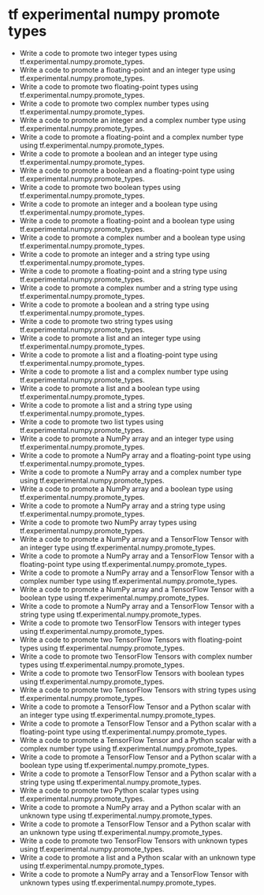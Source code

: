 # tf experimental numpy promote types

- Write a code to promote two integer types using tf.experimental.numpy.promote_types.
- Write a code to promote a floating-point and an integer type using tf.experimental.numpy.promote_types.
- Write a code to promote two floating-point types using tf.experimental.numpy.promote_types.
- Write a code to promote two complex number types using tf.experimental.numpy.promote_types.
- Write a code to promote an integer and a complex number type using tf.experimental.numpy.promote_types.
- Write a code to promote a floating-point and a complex number type using tf.experimental.numpy.promote_types.
- Write a code to promote a boolean and an integer type using tf.experimental.numpy.promote_types.
- Write a code to promote a boolean and a floating-point type using tf.experimental.numpy.promote_types.
- Write a code to promote two boolean types using tf.experimental.numpy.promote_types.
- Write a code to promote an integer and a boolean type using tf.experimental.numpy.promote_types.
- Write a code to promote a floating-point and a boolean type using tf.experimental.numpy.promote_types.
- Write a code to promote a complex number and a boolean type using tf.experimental.numpy.promote_types.
- Write a code to promote an integer and a string type using tf.experimental.numpy.promote_types.
- Write a code to promote a floating-point and a string type using tf.experimental.numpy.promote_types.
- Write a code to promote a complex number and a string type using tf.experimental.numpy.promote_types.
- Write a code to promote a boolean and a string type using tf.experimental.numpy.promote_types.
- Write a code to promote two string types using tf.experimental.numpy.promote_types.
- Write a code to promote a list and an integer type using tf.experimental.numpy.promote_types.
- Write a code to promote a list and a floating-point type using tf.experimental.numpy.promote_types.
- Write a code to promote a list and a complex number type using tf.experimental.numpy.promote_types.
- Write a code to promote a list and a boolean type using tf.experimental.numpy.promote_types.
- Write a code to promote a list and a string type using tf.experimental.numpy.promote_types.
- Write a code to promote two list types using tf.experimental.numpy.promote_types.
- Write a code to promote a NumPy array and an integer type using tf.experimental.numpy.promote_types.
- Write a code to promote a NumPy array and a floating-point type using tf.experimental.numpy.promote_types.
- Write a code to promote a NumPy array and a complex number type using tf.experimental.numpy.promote_types.
- Write a code to promote a NumPy array and a boolean type using tf.experimental.numpy.promote_types.
- Write a code to promote a NumPy array and a string type using tf.experimental.numpy.promote_types.
- Write a code to promote two NumPy array types using tf.experimental.numpy.promote_types.
- Write a code to promote a NumPy array and a TensorFlow Tensor with an integer type using tf.experimental.numpy.promote_types.
- Write a code to promote a NumPy array and a TensorFlow Tensor with a floating-point type using tf.experimental.numpy.promote_types.
- Write a code to promote a NumPy array and a TensorFlow Tensor with a complex number type using tf.experimental.numpy.promote_types.
- Write a code to promote a NumPy array and a TensorFlow Tensor with a boolean type using tf.experimental.numpy.promote_types.
- Write a code to promote a NumPy array and a TensorFlow Tensor with a string type using tf.experimental.numpy.promote_types.
- Write a code to promote two TensorFlow Tensors with integer types using tf.experimental.numpy.promote_types.
- Write a code to promote two TensorFlow Tensors with floating-point types using tf.experimental.numpy.promote_types.
- Write a code to promote two TensorFlow Tensors with complex number types using tf.experimental.numpy.promote_types.
- Write a code to promote two TensorFlow Tensors with boolean types using tf.experimental.numpy.promote_types.
- Write a code to promote two TensorFlow Tensors with string types using tf.experimental.numpy.promote_types.
- Write a code to promote a TensorFlow Tensor and a Python scalar with an integer type using tf.experimental.numpy.promote_types.
- Write a code to promote a TensorFlow Tensor and a Python scalar with a floating-point type using tf.experimental.numpy.promote_types.
- Write a code to promote a TensorFlow Tensor and a Python scalar with a complex number type using tf.experimental.numpy.promote_types.
- Write a code to promote a TensorFlow Tensor and a Python scalar with a boolean type using tf.experimental.numpy.promote_types.
- Write a code to promote a TensorFlow Tensor and a Python scalar with a string type using tf.experimental.numpy.promote_types.
- Write a code to promote two Python scalar types using tf.experimental.numpy.promote_types.
- Write a code to promote a NumPy array and a Python scalar with an unknown type using tf.experimental.numpy.promote_types.
- Write a code to promote a TensorFlow Tensor and a Python scalar with an unknown type using tf.experimental.numpy.promote_types.
- Write a code to promote two TensorFlow Tensors with unknown types using tf.experimental.numpy.promote_types.
- Write a code to promote a list and a Python scalar with an unknown type using tf.experimental.numpy.promote_types.
- Write a code to promote a NumPy array and a TensorFlow Tensor with unknown types using tf.experimental.numpy.promote_types.